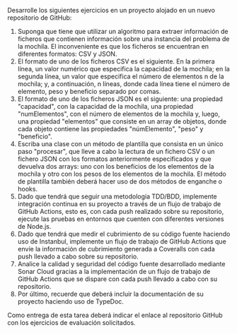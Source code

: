 Desarrolle los siguientes ejercicios en un proyecto alojado en un nuevo repositorio de GitHub:

1. Suponga que tiene que utilizar un algoritmo para extraer información de ficheros que contienen información sobre una instancia del problema de la mochila. El inconveniente es que los ficheros se encuentran en diferentes formatos: CSV y JSON.
2. El formato de uno de los ficheros CSV es el siguiente. En la primera línea, un valor numérico que especifica la capacidad de la mochila; en la segunda línea, un valor que especifica el número de elementos n de la mochila; y, a continuación, n líneas, donde cada línea tiene el número de elemento, peso y beneficio separado por comas.
3. El formato de uno de los ficheros JSON es el siguiente: una propiedad "capacidad", con la capacidad de la mochila, una propiedad "numElementos", con el número de elementos de la mochila y, luego, una propiedad "elementos" que consiste en un array de objetos, donde cada objeto contiene las propiedades "númElemento", "peso" y "beneficio".
4. Escriba una clase con un método de plantilla que consista en un único paso "procesar", que lleve a cabo la lectura de un fichero CSV o un fichero JSON con los formatos anteriormente especificados y que devuelva dos arrays: uno con los beneficios de los elementos de la mochila y otro con los pesos de los elementos de la mochila. El método de plantilla también deberá hacer uso de dos métodos de enganche o hooks.
5. Dado que tendrá que seguir una metodología TDD/BDD, implemente integración continua en su proyecto a través de un flujo de trabajo de GitHub Actions, esto es, con cada push realizado sobre su repositorio, ejecute las pruebas en entornos que cuenten con diferentes versiones de Node.js.
6. Dado que tendrá que medir el cubrimiento de su código fuente haciendo uso de Instanbul, implemente un flujo de trabajo de GitHub Actions que envíe la información de cubrimiento generada a Coveralls con cada push llevado a cabo sobre su repositorio.
7. Analice la calidad y seguridad del código fuente desarrollado mediante Sonar Cloud gracias a la implementación de un flujo de trabajo de GitHub Actions que se dispare con cada push llevado a cabo con su repositorio.
8. Por último, recuerde que deberá incluir la documentación de su proyecto haciendo uso de TypeDoc.

Como entrega de esta tarea deberá indicar el enlace al repositorio GitHub con los ejercicios de evaluación solicitados.